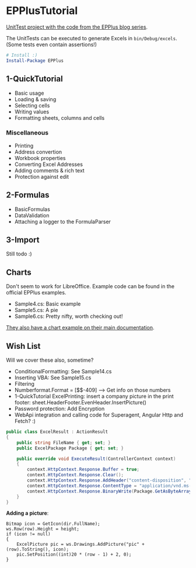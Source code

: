 EPPlusTutorial
==============
[UnitTest project with the code from the EPPlus blog series][article-link].

The UnitTests can be executed to generate Excels in `bin/Debug/excels`.
(Some tests even contain assertions!)

```powershell
# Install :)
Install-Package EPPlus
```

1-QuickTutorial
---------------
- Basic usage
- Loading & saving
- Selecting cells
- Writing values
- Formatting sheets, columns and cells

### Miscellaneous

- Printing
- Address convertion
- Workbook properties
- Converting Excel Addresses
- Adding comments & rich text
- Protection against edit

2-Formulas
----------
- BasicFormulas
- DataValidation
- Attaching a logger to the FormulaParser

3-Import
--------
Still todo :)

Charts
------
Don't seem to work for LibreOffice. Example code can be found in the official EPPlus examples.

- Sample4.cs: Basic example
- Sample5.cs: A pie
- Sample6.cs: Pretty nifty, worth checking out!

[They also have a chart example on their main documentation][chart-codeplex].

Wish List
---------
Will we cover these also, sometime?

- ConditionalFormatting: See Sample14.cs
- Inserting VBA: See Sample15.cs
- Filtering
- Numberformat.Format = [$$-409] --> Get info on those numbers
- 1-QuickTutorial ExcelPrinting: insert a company picture in the print footer: sheet.HeaderFooter.EvenHeader.InsertPicture()
- Password protection: Add Encryption
- WebApi integration and calling code for Superagent, Angular Http and Fetch? :)

```c#
public class ExcelResult : ActionResult
{
    public string FileName { get; set; }
    public ExcelPackage Package { get; set; }

    public override void ExecuteResult(ControllerContext context)
    {
        context.HttpContext.Response.Buffer = true;
        context.HttpContext.Response.Clear();
        context.HttpContext.Response.AddHeader("content-disposition", "attachment; filename=" + FileName);
        context.HttpContext.Response.ContentType = "application/vnd.ms-excel";
        context.HttpContext.Response.BinaryWrite(Package.GetAsByteArray());
    }
}
```

**Adding a picture**:  
```
Bitmap icon = GetIcon(dir.FullName);
ws.Row(row).Height = height;
if (icon != null)
{
    ExcelPicture pic = ws.Drawings.AddPicture("pic" + (row).ToString(), icon);
    pic.SetPosition((int)20 * (row - 1) + 2, 0);
}
```

[article-link]: https://be-pongit.github.io/epplus/
[chart-codeplex]: http://epplus.codeplex.com/wikipage?title=StatisticsSheetExample
